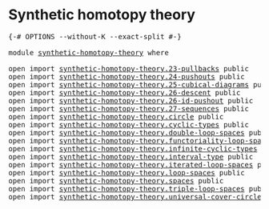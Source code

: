 # Synthetic homotopy theory

<pre class="Agda"><a id="38" class="Symbol">{-#</a> <a id="42" class="Keyword">OPTIONS</a> <a id="50" class="Pragma">--without-K</a> <a id="62" class="Pragma">--exact-split</a> <a id="76" class="Symbol">#-}</a>

<a id="81" class="Keyword">module</a> <a id="88" href="synthetic-homotopy-theory.html" class="Module">synthetic-homotopy-theory</a> <a id="114" class="Keyword">where</a>

<a id="121" class="Keyword">open</a> <a id="126" class="Keyword">import</a> <a id="133" href="synthetic-homotopy-theory.23-pullbacks.html" class="Module">synthetic-homotopy-theory.23-pullbacks</a> <a id="172" class="Keyword">public</a>
<a id="179" class="Keyword">open</a> <a id="184" class="Keyword">import</a> <a id="191" href="synthetic-homotopy-theory.24-pushouts.html" class="Module">synthetic-homotopy-theory.24-pushouts</a> <a id="229" class="Keyword">public</a>
<a id="236" class="Keyword">open</a> <a id="241" class="Keyword">import</a> <a id="248" href="synthetic-homotopy-theory.25-cubical-diagrams.html" class="Module">synthetic-homotopy-theory.25-cubical-diagrams</a> <a id="294" class="Keyword">public</a>
<a id="301" class="Keyword">open</a> <a id="306" class="Keyword">import</a> <a id="313" href="synthetic-homotopy-theory.26-descent.html" class="Module">synthetic-homotopy-theory.26-descent</a> <a id="350" class="Keyword">public</a>
<a id="357" class="Keyword">open</a> <a id="362" class="Keyword">import</a> <a id="369" href="synthetic-homotopy-theory.26-id-pushout.html" class="Module">synthetic-homotopy-theory.26-id-pushout</a> <a id="409" class="Keyword">public</a>
<a id="416" class="Keyword">open</a> <a id="421" class="Keyword">import</a> <a id="428" href="synthetic-homotopy-theory.27-sequences.html" class="Module">synthetic-homotopy-theory.27-sequences</a> <a id="467" class="Keyword">public</a>
<a id="474" class="Keyword">open</a> <a id="479" class="Keyword">import</a> <a id="486" href="synthetic-homotopy-theory.circle.html" class="Module">synthetic-homotopy-theory.circle</a> <a id="519" class="Keyword">public</a>
<a id="526" class="Keyword">open</a> <a id="531" class="Keyword">import</a> <a id="538" href="synthetic-homotopy-theory.cyclic-types.html" class="Module">synthetic-homotopy-theory.cyclic-types</a> <a id="577" class="Keyword">public</a>
<a id="584" class="Keyword">open</a> <a id="589" class="Keyword">import</a> <a id="596" href="synthetic-homotopy-theory.double-loop-spaces.html" class="Module">synthetic-homotopy-theory.double-loop-spaces</a> <a id="641" class="Keyword">public</a>
<a id="648" class="Keyword">open</a> <a id="653" class="Keyword">import</a> <a id="660" href="synthetic-homotopy-theory.functoriality-loop-spaces.html" class="Module">synthetic-homotopy-theory.functoriality-loop-spaces</a> <a id="712" class="Keyword">public</a>
<a id="719" class="Keyword">open</a> <a id="724" class="Keyword">import</a> <a id="731" href="synthetic-homotopy-theory.infinite-cyclic-types.html" class="Module">synthetic-homotopy-theory.infinite-cyclic-types</a> <a id="779" class="Keyword">public</a>
<a id="786" class="Keyword">open</a> <a id="791" class="Keyword">import</a> <a id="798" href="synthetic-homotopy-theory.interval-type.html" class="Module">synthetic-homotopy-theory.interval-type</a> <a id="838" class="Keyword">public</a>
<a id="845" class="Keyword">open</a> <a id="850" class="Keyword">import</a> <a id="857" href="synthetic-homotopy-theory.iterated-loop-spaces.html" class="Module">synthetic-homotopy-theory.iterated-loop-spaces</a> <a id="904" class="Keyword">public</a>
<a id="911" class="Keyword">open</a> <a id="916" class="Keyword">import</a> <a id="923" href="synthetic-homotopy-theory.loop-spaces.html" class="Module">synthetic-homotopy-theory.loop-spaces</a> <a id="961" class="Keyword">public</a>
<a id="968" class="Keyword">open</a> <a id="973" class="Keyword">import</a> <a id="980" href="synthetic-homotopy-theory.spaces.html" class="Module">synthetic-homotopy-theory.spaces</a> <a id="1013" class="Keyword">public</a>
<a id="1020" class="Keyword">open</a> <a id="1025" class="Keyword">import</a> <a id="1032" href="synthetic-homotopy-theory.triple-loop-spaces.html" class="Module">synthetic-homotopy-theory.triple-loop-spaces</a> <a id="1077" class="Keyword">public</a>
<a id="1084" class="Keyword">open</a> <a id="1089" class="Keyword">import</a> <a id="1096" href="synthetic-homotopy-theory.universal-cover-circle.html" class="Module">synthetic-homotopy-theory.universal-cover-circle</a> <a id="1145" class="Keyword">public</a>
</pre>